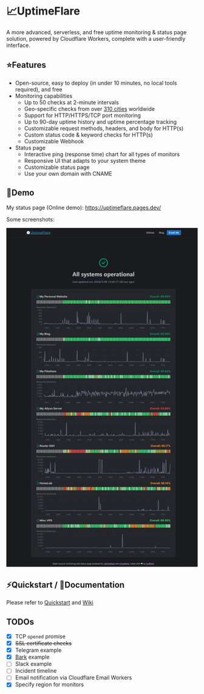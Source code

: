 # 📈UptimeFlare

A more advanced, serverless, and free uptime monitoring & status page solution, powered by Cloudflare Workers, complete with a user-friendly interface.

## ⭐Features
- Open-source, easy to deploy (in under 10 minutes, no local tools required), and free
- Monitoring capabilities
  - Up to 50 checks at 2-minute intervals
  - Geo-specific checks from over [310 cities](https://www.cloudflare.com/network/) worldwide
  - Support for HTTP/HTTPS/TCP port monitoring
  - Up to 90-day uptime history and uptime percentage tracking
  - Customizable request methods, headers, and body for HTTP(s)
  - Custom status code & keyword checks for HTTP(s)
  - Customizable Webhook
- Status page
  - Interactive ping (response time) chart for all types of monitors
  - Responsive UI that adapts to your system theme
  - Customizable status page
  - Use your own domain with CNAME

## 👀Demo

My status page (Online demo): https://uptimeflare.pages.dev/

Some screenshots:

![Desktop, Light theme](docs/desktop.png)

## ⚡Quickstart / 📄Documentation

Please refer to [Quickstart](https://github.com/lyc8503/UptimeFlare/wiki/Quickstart) and [Wiki](https://github.com/lyc8503/UptimeFlare/wiki)

## TODOs

- [x] TCP `opened` promise
- [x] ~~SSL certificate checks~~
- [x] Telegram example
- [x] [Bark](https://bark.day.app) example
- [ ] Slack example
- [ ] Incident timeline
- [ ] Email notification via Cloudflare Email Workers
- [x] Specify region for monitors
